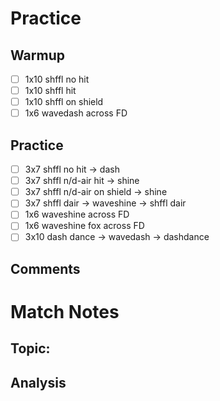 # Practice
## Warmup
- [ ] 1x10 shffl no hit
- [ ] 1x10 shffl hit
- [ ] 1x10 shffl on shield
- [ ] 1x6 wavedash across FD
## Practice
- [ ] 3x7 shffl no hit -> dash
- [ ] 3x7 shffl n/d-air hit -> shine 
- [ ] 3x7 shffl n/d-air on shield  -> shine
- [ ] 3x7 shffl dair -> waveshine -> shffl dair
- [ ] 1x6 waveshine across FD
- [ ] 1x6 waveshine fox across FD
- [ ] 3x10 dash dance -> wavedash -> dashdance
## Comments
# Match Notes
## Topic:
## Analysis
